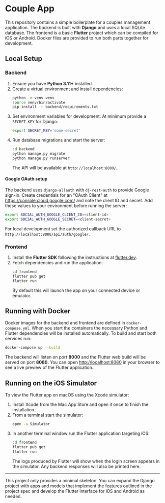 # Couple App

This repository contains a simple boilerplate for a couples management application.
The backend is built with **Django** and uses a local SQLite database. The frontend
is a basic **Flutter** project which can be compiled for iOS or Android. Docker
files are provided to run both parts together for development.

## Local Setup

### Backend
1. Ensure you have **Python 3.11+** installed.
2. Create a virtual environment and install dependencies:
   ```bash
   python -m venv venv
   source venv/bin/activate
   pip install -r backend/requirements.txt
   ```
3. Set environment variables for development. At minimum provide a `SECRET_KEY` for Django:
   ```bash
   export SECRET_KEY='some-secret'
   ```
4. Run database migrations and start the server:
   ```bash
   cd backend
   python manage.py migrate
   python manage.py runserver
   ```
   The API will be available at `http://localhost:8000/`.

#### Google OAuth setup

The backend uses `django-allauth` with `dj-rest-auth` to provide Google sign-in.
Create credentials for an "OAuth Client" at <https://console.cloud.google.com/>
and note the client ID and secret.  Add these values to your environment before
running the server:

```bash
export SOCIAL_AUTH_GOOGLE_CLIENT_ID=<client-id>
export SOCIAL_AUTH_GOOGLE_SECRET=<client-secret>
```

For local development set the authorized callback URL to
`http://localhost:8000/api/auth/google/`.

### Frontend
1. Install the **Flutter SDK** following the instructions at [flutter.dev](https://flutter.dev).
2. Fetch dependencies and run the application:
   ```bash
   cd frontend
   flutter pub get
   flutter run
   ```
   By default this will launch the app on your connected device or emulator.

## Running with Docker

Docker images for the backend and frontend are defined in `docker-compose.yml`.
When you start the containers the necessary Python and Flutter dependencies will
be installed automatically.
To build and start both services run:

```bash
docker-compose up --build
```

The backend will listen on port **8000** and the Flutter web build will be served
on port **8080**.
You can open [http://localhost:8080](http://localhost:8080) in your browser to see a live preview of the
Flutter application.

## Running on the iOS Simulator

To view the Flutter app on macOS using the Xcode simulator:

1. Install Xcode from the Mac App Store and open it once to finish the installation.
2. From a terminal start the simulator:
   ```bash
   open -a Simulator
   ```
3. In another terminal window run the Flutter application targeting iOS:
   ```bash
   cd frontend
   flutter pub get
   flutter run
   ```
   The logs produced by Flutter will show when the login screen appears in the simulator. Any backend
   responses will also be printed here.

---

This project only provides a minimal skeleton. You can expand the Django project
with apps and models that implement the features outlined in the project spec and
develop the Flutter interface for iOS and Android as needed.
